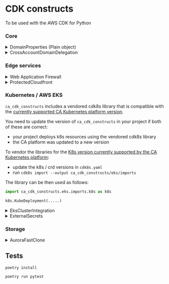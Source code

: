 # CDK constructs

To be used with the AWS CDK for Python

### Core

<details>
  <summary>DomainProperties (Plain object)</summary>

A conventional way to generate DNS names

```python
from ca_cdk_constructs import DomainProperties

domain_props = DomainProperties(sub_domain="myapp", zone_domain="qa.acme.org")
domain_props.zone_domain  # qa.acme.org
domain_props.domain  # returns myapp.qa.acme.org
domain_props.ingress_domain  # returns myapp-ingress.qa.acme.org

# indicating a top level domain
domain_props = DomainProperties(sub_domain="", zone_domain="myapp.acme.org")

domain_props.zone_domain  # myapp.acme.org
domain_props.domain  # returns myapp.acme.org
domain_props.ingress_domain  # returns myapp-ingress.myapp.acme.org
```

</details>

<details>
  <summary>CrossAccountDomainDelegation</summary>

Creates delegated domains

```python
from ca_cdk_constructs import CrossAccountDomainDelegation, R53ParentZoneConfig

zone = PublicHostedZone(self, "Zone", zone_name="my-subdomain.acme.org")

# creates delegation records in for my-subdomain.acme.org in acme.org
CrossAccountDomainDelegation(
    subdomain_stack,
    "MySubdomainDnsDelegation",
    parent_zone_config=R53ParentZoneConfig(
        account_id="1234566789012",
        zone_name="acme.org",
        role_name="R53UpdateRole" # existing role in the parent zone account
    ),
    hosted_zone=zone
)

```

</details>

### Edge services

<details>
    <summary>Web Application Firewall</summary>

Deploys AWS WAF using a vendored
[AWS WAF Security Automations v3.2.0](https://github.com/awslabs/aws-waf-security-automations/tree/v3.2.0)
template, with the addition of the AWS Managed `KnownBadInputs` Rule (to protect specifically
against the `log4j` vulnerability). It also allows for the addition of any additional user-defined
custom rules, by supplying a list of one or more `CfnWebACL.RuleProperty`. TO NOTE: these may
incur additional costs, if they take the total number of `WCUs` for the WAF above `1500`.

In able to accommodate custom rules, and because of the limitations on working with imported
nested templates with the CDK, the WAF provides a fixed set of standard rules - which is NOT
parameterised in the `ProtectedCloudfront` construct. In order to vary the rules (e.g. add
more of the standard rules, override any rules to COUNT, etc) you will need to copy the
construct code to your config repo and make the amendments directly in the construct and
template(s):

`SQL injection rule` - `BLOCK`

`Cross-site scripting rule` - `BLOCK`

`Flood protection rule` - `BLOCK`. A simple rate based rule, which blocks an individual IP
address if average requests over a 5-minute period from that IP address exceed a user-supplied
`RequestThreshold` and unblocks once they fall below this threshold again. CARE!! Given
that many LCAs work from a fixed single IP address, this should not be set to too low a value.

`Reputation lists rule` - `BLOCK`

For the original WAF configuration options see the "Parameters" section in the
[original template](ca_cdk_constructs/edge_services/assets/aws-waf-security-automations.json).

Usage:

```python
from ca_cdk_constructs.edge_services.waf_stack import WafStack

WafStack(app,
        "Waf",
        # The waf **MUST** be instantiated with the rule combination here. Only the
        # flood_protection_threshold and custom_rules can be varied.
        params={
            "ActivateAWSManagedRulesParam": "yes",
            "ActivateSqlInjectionProtectionParam": "yes",
            "ActivateCrossSiteScriptingProtectionParam": "yes",
            "ActivateHttpFloodProtectionParam": "yes - AWS WAF rate based rule",
            "ActivateScannersProbesProtectionParam": "no",
            "ActivateReputationListsProtectionParam": "yes",
            "ActivateBadBotProtectionParam": "no",
            # threshold requests in 5-minute period from any single IP before that
            # IP is blocked.
            "RequestThreshold": flood_protection_threshold, # default = 100
        },
        custom_rules: <list of aws_cdk.aws_wafv2.CfnWebACL.RuleProperty]> default = [],
})

```

</details>

<details>
  <summary>ProtectedCloudfront</summary>

[protected_cloudfront](ca_cdk_constructs/edge_services/protected_cloudfront.py)

Creates a Cloudfront distribution protected by the AWS WAF. The distribution forwards a
custom header that can be requested by downstream load balancers in order to prevent traffic
from hitting them directly.

When using this library construct, the only properties of the WAF that can be specified
are any custom rules to be added on top of the WAF (list of aws_cdk.aws_wafv2.CfnWebACL.RuleProperty)

Usage:

```python
from aws_cdk import App, Stack
from aws_cdk.aws_eks import HelmChart
from ca_cdk_constructs.edge_services.protected_cloudfront import ProtectedCloudfrontStack
import json

app = App()

hosted_zone =  # create or import a hosted zone

custom_rules = # optionally specify a list of aws_cdk.aws_wafv2.CfnWebACL.RuleProperty

# creates Cloudfront protected by WAF at myapp.<hosted_zone_domain>
cdn = ProtectedCloudfrontStack(app, "ca-referrals",
                                    hosted_zone=hosted_zone,
                                    sub_domain="myapp",
                                    origin_domain="my-loadbalancer-url"
                                    custom_rules=custom_rules,
                                    flood_protection_threshold="2500" # any value >= 100
                               )

# retrieve the secret header which must be added to the load balancer in order
# to prevent users bypassing the CDN ( and the WAF )
cdn.secret_header
# or
cdn.SECRET_HEADER_NAME
# and
cdn.secret_header_value

# To add the header to e.g. Kubernetes ALB ingress use:

k8s_deployment_stack = Stack(app, "K8sDeployment")
# add the header to the ALB ingress
chart_overrides = {
    "web": {
        "ingress": {
            "annotations": {
                "alb.ingress.kubernetes.io/conditions.main": json.dumps(
                    [
                        # other config can go here
                        cdn.alb_ingress_header_config_annotation
                    ]
                )
            }
        }
    }
}

HelmChart(k8s_deployment_stack, "myapp", cluster=cluster, namespace="myapp-namespace", values=chart_overrides)
```

</details>

### Kubernetes / AWS EKS

`ca_cdk_constructs` includes a vendored cdk8s library that is compatible with the [currently supported CA Kubernetes platform version](https://citizensadvice.atlassian.net/wiki/spaces/OPS/pages/2874441735/Current+version).

You need to update the version of `ca_cdk_constructs` in your project if both of these are correct:

- your project deploys k8s resources using the vendored cdk8s library
- the CA platform was updated to a new version

To vendor the libraries for the [K8s version currently supported by the CA Kubernetes platform](https://citizensadvice.atlassian.net/wiki/spaces/OPS/pages/2874441735/Current+version):

- update the k8s / crd versions in `cdk8s.yaml`
- run `cdk8s import --output ca_cdk_constructs/eks/imports`

The library can be then used as follows:

```python
import ca_cdk_constructs.eks.imports.k8s as k8s

k8s.KubeDeployment(.....)
```

<details>
  <summary>EksClusterIntegration</summary>

Makes it possible to deploy to imported EKS clusters.

```python
from ca_cdk_constructs.eks import EksClusterIntegration

# in an existing stack
eks_integration = EksClusterIntegration(self, "EksIntegration", vpc=vpc, cluster_name="mycluster")

# for imported clusters the kubectl role must be manually added to aws-auth
# The role ARN will also be available in the K8sAuthRoleArn output
eks_integration.role
# the EKS cluster
eks_integration.cluster
```

</details>

<details>
  <summary>ExternalSecrets</summary>

Deploys K8s [External Secrets](https://external-secrets.io/v0.5.8/)

See [external_secrets](./ca_cdk_constructs/eks/external_secrets/external_secrets.py)

</details>

### Storage

<details>
  <summary>AuroraFastClone</summary>

Clones an Aurora cluster.

```python
clone = AuroraFastClone(self, "TestDBClone", source_cluster=aurora.cluster,
              vpc=vpc,
              db_instance_class="db.t3.medium",
              cluster_parameters={"log_hostname": 1},
              instance_params={"log_hostname": 1}
        )


clone_creds = DatabaseSecret(self, "DbSecret", username="app", secret_name="ClonedClusterCredentials")

ModifyDBClusterPassword(
    self,
    "ModifyClonedClusterPassword",
    secret=clone_creds,
    cluster_identifier=clone.cluster.ref,
)

clone.allow_from(ec2.Peer.ipv4(vpc.vpc_cidr_block))
# or
clone.cluster_sg.allow_....

```

</details>

## Tests

```shell
poetry install

poetry run pytest
```
